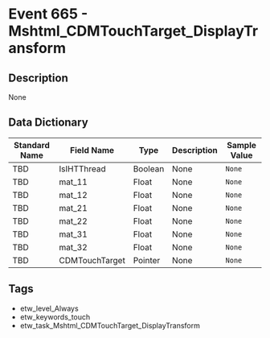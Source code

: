 # Event 665 - Mshtml_CDMTouchTarget_DisplayTransform

## Description
None

## Data Dictionary
|Standard Name|Field Name|Type|Description|Sample Value|
|---|---|---|---|---|
|TBD|IsIHTThread|Boolean|None|`None`|
|TBD|mat_11|Float|None|`None`|
|TBD|mat_12|Float|None|`None`|
|TBD|mat_21|Float|None|`None`|
|TBD|mat_22|Float|None|`None`|
|TBD|mat_31|Float|None|`None`|
|TBD|mat_32|Float|None|`None`|
|TBD|CDMTouchTarget|Pointer|None|`None`|

## Tags
* etw_level_Always
* etw_keywords_touch
* etw_task_Mshtml_CDMTouchTarget_DisplayTransform